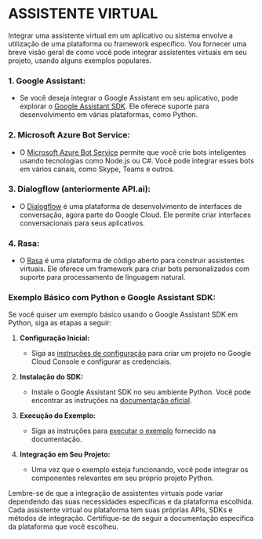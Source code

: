 # ASSISTENTE VIRTUAL
Integrar uma assistente virtual em um aplicativo ou sistema envolve a utilização de uma plataforma ou framework específico. Vou fornecer uma breve visão geral de como você pode integrar assistentes virtuais em seu projeto, usando alguns exemplos populares.

### 1. **Google Assistant:**
   - Se você deseja integrar o Google Assistant em seu aplicativo, pode explorar o [Google Assistant SDK](https://developers.google.com/assistant/sdk). Ele oferece suporte para desenvolvimento em várias plataformas, como Python.

### 2. **Microsoft Azure Bot Service:**
   - O [Microsoft Azure Bot Service](https://azure.microsoft.com/en-us/services/bot-service/) permite que você crie bots inteligentes usando tecnologias como Node.js ou C#. Você pode integrar esses bots em vários canais, como Skype, Teams e outros.

### 3. **Dialogflow (anteriormente API.ai):**
   - O [Dialogflow](https://cloud.google.com/dialogflow) é uma plataforma de desenvolvimento de interfaces de conversação, agora parte do Google Cloud. Ele permite criar interfaces conversacionais para seus aplicativos.

### 4. **Rasa:**
   - O [Rasa](https://rasa.com/) é uma plataforma de código aberto para construir assistentes virtuais. Ele oferece um framework para criar bots personalizados com suporte para processamento de linguagem natural.

### Exemplo Básico com Python e Google Assistant SDK:

Se você quiser um exemplo básico usando o Google Assistant SDK em Python, siga as etapas a seguir:

1. **Configuração Inicial:**
   - Siga as [instruções de configuração](https://developers.google.com/assistant/sdk/guides/library/python/embed/config-dev-project-and-account) para criar um projeto no Google Cloud Console e configurar as credenciais.

2. **Instalação do SDK:**
   - Instale o Google Assistant SDK no seu ambiente Python. Você pode encontrar as instruções na [documentação oficial](https://developers.google.com/assistant/sdk/guides/library/python/embed/install-sample).

3. **Execução do Exemplo:**
   - Siga as instruções para [executar o exemplo](https://developers.google.com/assistant/sdk/guides/library/python/embed/run-sample) fornecido na documentação.

4. **Integração em Seu Projeto:**
   - Uma vez que o exemplo esteja funcionando, você pode integrar os componentes relevantes em seu próprio projeto Python.

Lembre-se de que a integração de assistentes virtuais pode variar dependendo das suas necessidades específicas e da plataforma escolhida. Cada assistente virtual ou plataforma tem suas próprias APIs, SDKs e métodos de integração. Certifique-se de seguir a documentação específica da plataforma que você escolheu.

